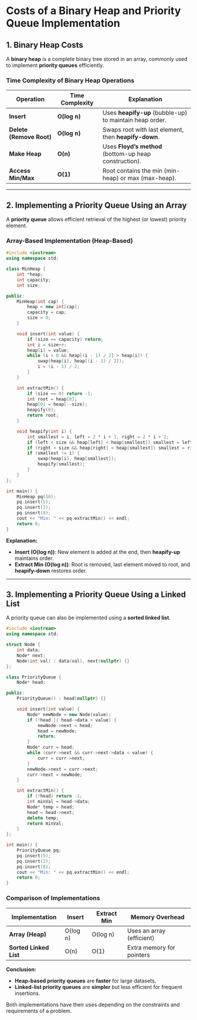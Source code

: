 # **Costs of a Binary Heap and Priority Queue Implementation**

## **1. Binary Heap Costs**

A **binary heap** is a complete binary tree stored in an array, commonly used to implement **priority queues** efficiently.

### **Time Complexity of Binary Heap Operations**

| Operation                | Time Complexity | Explanation                                             |
| ------------------------ | --------------- | ------------------------------------------------------- |
| **Insert**               | **O(log n)**    | Uses **heapify-up** (bubble-up) to maintain heap order. |
| **Delete (Remove Root)** | **O(log n)**    | Swaps root with last element, then **heapify-down**.    |
| **Make Heap**            | **O(n)**        | Uses **Floyd’s method** (bottom-up heap construction).  |
| **Access Min/Max**       | **O(1)**        | Root contains the min (min-heap) or max (max-heap).     |

---

## **2. Implementing a Priority Queue Using an Array**

A **priority queue** allows efficient retrieval of the highest (or lowest) priority element.

### **Array-Based Implementation (Heap-Based)**

```cpp
#include <iostream>
using namespace std;

class MinHeap {
    int *heap;
    int capacity;
    int size;

public:
    MinHeap(int cap) {
        heap = new int[cap];
        capacity = cap;
        size = 0;
    }

    void insert(int value) {
        if (size == capacity) return;
        int i = size++;
        heap[i] = value;
        while (i > 0 && heap[(i - 1) / 2] > heap[i]) {
            swap(heap[i], heap[(i - 1) / 2]);
            i = (i - 1) / 2;
        }
    }

    int extractMin() {
        if (size == 0) return -1;
        int root = heap[0];
        heap[0] = heap[--size];
        heapify(0);
        return root;
    }

    void heapify(int i) {
        int smallest = i, left = 2 * i + 1, right = 2 * i + 2;
        if (left < size && heap[left] < heap[smallest]) smallest = left;
        if (right < size && heap[right] < heap[smallest]) smallest = right;
        if (smallest != i) {
            swap(heap[i], heap[smallest]);
            heapify(smallest);
        }
    }
};

int main() {
    MinHeap pq(10);
    pq.insert(5);
    pq.insert(2);
    pq.insert(8);
    cout << "Min: " << pq.extractMin() << endl;
    return 0;
}
```

**Explanation:**

- **Insert (O(log n))**: New element is added at the end, then **heapify-up** maintains order.
- **Extract Min (O(log n))**: Root is removed, last element moved to root, and **heapify-down** restores order.

---

## **3. Implementing a Priority Queue Using a Linked List**

A priority queue can also be implemented using a **sorted linked list**.

```cpp
#include <iostream>
using namespace std;

struct Node {
    int data;
    Node* next;
    Node(int val) : data(val), next(nullptr) {}
};

class PriorityQueue {
    Node* head;

public:
    PriorityQueue() : head(nullptr) {}

    void insert(int value) {
        Node* newNode = new Node(value);
        if (!head || head->data > value) {
            newNode->next = head;
            head = newNode;
            return;
        }
        Node* curr = head;
        while (curr->next && curr->next->data < value) {
            curr = curr->next;
        }
        newNode->next = curr->next;
        curr->next = newNode;
    }

    int extractMin() {
        if (!head) return -1;
        int minVal = head->data;
        Node* temp = head;
        head = head->next;
        delete temp;
        return minVal;
    }
};

int main() {
    PriorityQueue pq;
    pq.insert(5);
    pq.insert(2);
    pq.insert(8);
    cout << "Min: " << pq.extractMin() << endl;
    return 0;
}
```

### **Comparison of Implementations**

| Implementation         | Insert   | Extract Min | Memory Overhead           |
| ---------------------- | -------- | ----------- | ------------------------- |
| **Array (Heap)**       | O(log n) | O(log n)    | Uses an array (efficient) |
| **Sorted Linked List** | O(n)     | O(1)        | Extra memory for pointers |

**Conclusion:**

- **Heap-based priority queues** are **faster** for large datasets.
- **Linked-list priority queues** are **simpler** but less efficient for frequent insertions.

Both implementations have their uses depending on the constraints and requirements of a problem.

